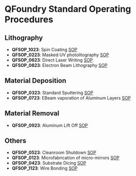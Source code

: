 # QFoundry Standard Operating Procedures

## Lithography
- **QFSOP_1023**: Spin Coating [SOP](https://github.com/tii-qfoundry/SOP/Lithography/QFSOP_1023.md)
- **QFSOP_0223**: Masked UV photolitography [SOP](https://github.com/tii-qfoundry/SOP/Lithography/QFSOP_0223.md)
- **QFSOP_0623**: Direct Laser Writing [SOP](https://github.com/tii-qfoundry/SOP/Lithography/QFSOP_0623.md)
- **QFSOP_0823**: Electron Beam Lithography [SOP](https://github.com/tii-qfoundry/SOP/Lithography/QFSOP_0823.md)

## Material Deposition
- **QFSOP_0323**: Standard Sputtering [SOP](https://github.com/tii-qfoundry/SOP/Material_Deposition/QFSOP_0323.md)
- **QFSOP_0723**: EBeam vaporation of Aluminum Layers [SOP](https://github.com/tii-qfoundry/SOP/Material_Deposition/QFSOP_0723.md)


## Material Removal
- **QFSOP_0923**: Aluminum Lift Off [SOP](https://github.com/tii-qfoundry/SOP/Material_Removal/QFSOP_0923.md)


## Others
- **QFSOP_0523**: Cleanroom Shutdown [SOP](https://github.com/tii-qfoundry/SOP/Others/QFSOP_0523.md) 
- **QFSOP_0123**: Microfabrication of micro-mirrors [SOP](https://github.com/tii-qfoundry/SOP/Others/QFSOP_0123.md)
- **QFSOP_0423**: Substrate Dicing [SOP](https://github.com/tii-qfoundry/SOP/Others/QFSOP_0423.md)
- **QFSOP_1123**: Wire Bonding [SOP](https://github.com/tii-qfoundry/SOP/Others/QFSOP_1123.md)

